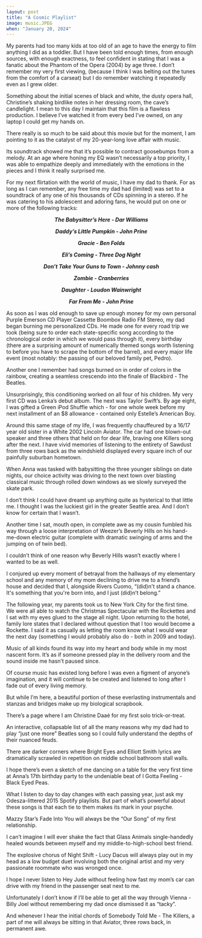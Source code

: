 ```yaml
---
layout: post
title: "A Cosmic Playlist"
image: music.JPEG
when: "January 20, 2024"
---
```


My parents had too many kids at too old of an age to have the energy to film anything I did as a toddler. But I have been told enough times, from enough sources, with enough exactness, to feel confident in stating that I was a fanatic about the Phantom of the Opera (2004) by age three. I don’t remember my very first viewing, (because I think I was belting out the tunes from the comfort of a carseat) but I do remember watching it repeatedly even as I grew older. 

Something about the initial scenes of black and white, the dusty opera hall, Christine’s shaking birdlike notes in her dressing room, the cave’s candlelight. I mean to this day I maintain that this film is a flawless production. I believe I’ve watched it from every bed I’ve owned, on any laptop I could get my hands on.

There really is so much to be said about this movie but for the moment, I am pointing to it as the catalyst of my 20-year-long love affair with music. 

Its soundtrack showed me that it’s possible to contract goosebumps from a melody. At an age where honing my EQ wasn’t necessarily a top priority, I was able to empathize deeply and immediately with the emotions in the pieces and I think it really surprised me.

For my next flirtation with the world of music, I have my dad to thank. For as long as I can remember, any free time my dad had (limited) was set to a soundtrack of any one of his thousands of CDs spinning in a stereo. If he was catering to his adolescent and adoring fans, he would put on one or more of the following tracks:

***<p style="text-align: center;">The Babysitter’s Here - Dar Williams</p>***
***<p style="text-align: center;">Daddy’s Little Pumpkin - John Prine</p>***
***<p style="text-align: center;">Gracie - Ben Folds</p>***
***<p style="text-align: center;">Eli’s Coming - Three Dog Night</p>***
***<p style="text-align: center;">Don’t Take Your Guns to Town - Johnny cash</p>***
***<p style="text-align: center;">Zombie - Cranberries</p>***
***<p style="text-align: center;">Daughter - Loudon Wainwright</p>***
***<p style="text-align: center;">Far From Me - John Prine</p>***

As soon as I was old enough to save up enough money for my own personal Purple Emerson CD Player Cassette Boombox Radio FM Stereo, my dad began burning me personalized CDs. He made one for every road trip we took (being sure to order each state-specific song according to the chronological order in which we would pass through it), every birthday (there are a surprising amount of numerically themed songs worth listening to before you have to scrape the bottom of the barrel), and every major life event (most notably: the passing of our beloved family pet, Pedro). 

Another one I remember had songs burned on in order of colors in the rainbow, creating a seamless crescendo into the finale of Blackbird - The Beatles.

Unsurprisingly, this conditioning worked on all four of his children. My very first CD was Lenka’s debut album. The next was Taylor Swift’s. By age eight, I was gifted a Green iPod Shuffle which - for one whole week before my next installment of an $8 allowance - contained only Estelle’s American Boy. 

Around this same stage of my life, I was frequently chauffeured by a 16/17 year old sister in a White 2002 Lincoln Aviator. The car had one blown-out speaker and three others that held on for dear life, braving one Killers song after the next. I have vivid memories of listening to the entirety of Sawdust from three rows back as the windshield displayed every square inch of our painfully suburban hometown.

When Anna was tasked with babysitting the three younger siblings on date nights, our choice activity was driving to the next town over blasting classical music through rolled down windows as we slowly surveyed the skate park. 

I don’t think I could have dreamt up anything quite as hysterical to that little me. I thought I was the luckiest girl in the greater Seattle area. And I don’t know for certain that I wasn’t.

Another time I sat, mouth open, in complete awe as my cousin fumbled his way through a loose interpretation of Weezer’s Beverly Hills on his hand-me-down electric guitar (complete with dramatic swinging of arms and the jumping on of twin bed).

I couldn’t think of one reason why Beverly Hills wasn’t exactly where I wanted to be as well. 

I conjured up every moment of betrayal from the hallways of my elementary school and any memory of my mom declining to drive me to a friend’s house and decided that I, alongside Rivers Cuomo, “(did)n't stand a chance. It's something that you're born into, and I just (did)n’t belong.”

The following year, my parents took us to New York City for the first time. We were all able to watch the Christmas Spectacular with the Rockettes and I sat with my eyes glued to the stage all night. Upon returning to the hotel, family lore states that I declared without question that I too would become a Rockette. I said it as casually as letting the room know what I would wear the next day (something I would probably also do - both in 2009 and today).

Music of all kinds found its way into my heart and body while in my most nascent form. It’s as if someone pressed play in the delivery room and the sound inside me hasn’t paused since. 


Of course music has existed long before I was even a figment of anyone’s imagination, and it will continue to be created and listened to long after I fade out of every living memory.

But while I’m here, a beautiful portion of these everlasting instrumentals and stanzas and bridges make up my biological scrapbook. 

There’s a page where I am Christine Daaé for my first solo trick-or-treat. 

An interactive, collapsable list of all the many reasons why my dad had to play “just one more” Beatles song so I could fully understand the depths of their nuanced feuds.

There are darker corners where Bright Eyes and Elliott Smith lyrics are dramatically scrawled in repetition on middle school bathroom stall walls. 

I hope there’s even a sketch of me dancing on a table for the very first time at Anna’s 17th birthday party to the undeniable beat of I Gotta Feeling - Black Eyed Peas.

What I listen to day to day changes with each passing year, just ask my Odesza-littered 2015 Spotify playlists. But part of what’s powerful about these songs is that each tie to them makes its mark in your psyche.

Mazzy Star’s Fade Into You will always be the “Our Song” of my first relationship.

I can’t imagine I will ever shake the fact that Glass Animals single-handedly healed wounds between myself and my middle-to-high-school best friend.

The explosive chorus of Night Shift - Lucy Dacus will always play out in my head as a low budget duet involving both the original artist and my very passionate roommate who was wronged once.

I hope I never listen to Hey Jude without feeling how fast my mom’s car can drive with my friend in the passenger seat next to me.

Unfortunately I don’t know if I’ll be able to get all the way through Vienna - Billy Joel without remembering my dad once dismissed it as “tacky”.

And whenever I hear the initial chords of Somebody Told Me - The Killers, a part of me will always be sitting in that Aviator, three rows back, in permanent awe.
